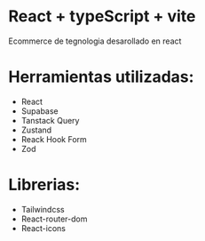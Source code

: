 # React + typeScript + vite

Ecommerce de tegnologia desarollado en react

# Herramientas utilizadas:

- React
- Supabase
- Tanstack Query
- Zustand
- Reack Hook Form
- Zod

# Librerias:

- Tailwindcss
- React-router-dom
- React-icons